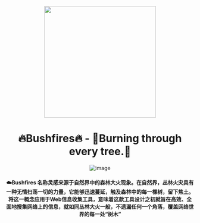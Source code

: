 <div align=center>
 
 
<img src="https://github.com/soryecker/KeeeeFuck/assets/46450756/b8b57139-e635-4932-ad96-71e0d42b1425" width="300px" height="300px">

# 🔥Bushfires🔥 - 🌲Burning through every tree.🌲

![image](https://github.com/soryecker/KeeeeFuck/assets/46450756/2facf6be-51b4-4d9c-ab24-8970c7c1609a)

#### ☁️Bushfires 名称灵感来源于自然界中的森林大火现象。在自然界，丛林火灾具有一种无情扫荡一切的力量，它能够迅速蔓延，触及森林中的每一棵树，留下焦土。将这一概念应用于Web信息收集工具，意味着这款工具设计之初就旨在高效、全面地搜集网络上的信息，就如同丛林大火一般，不遗漏任何一个角落，覆盖网络世界的每一处“树木”

</div>


